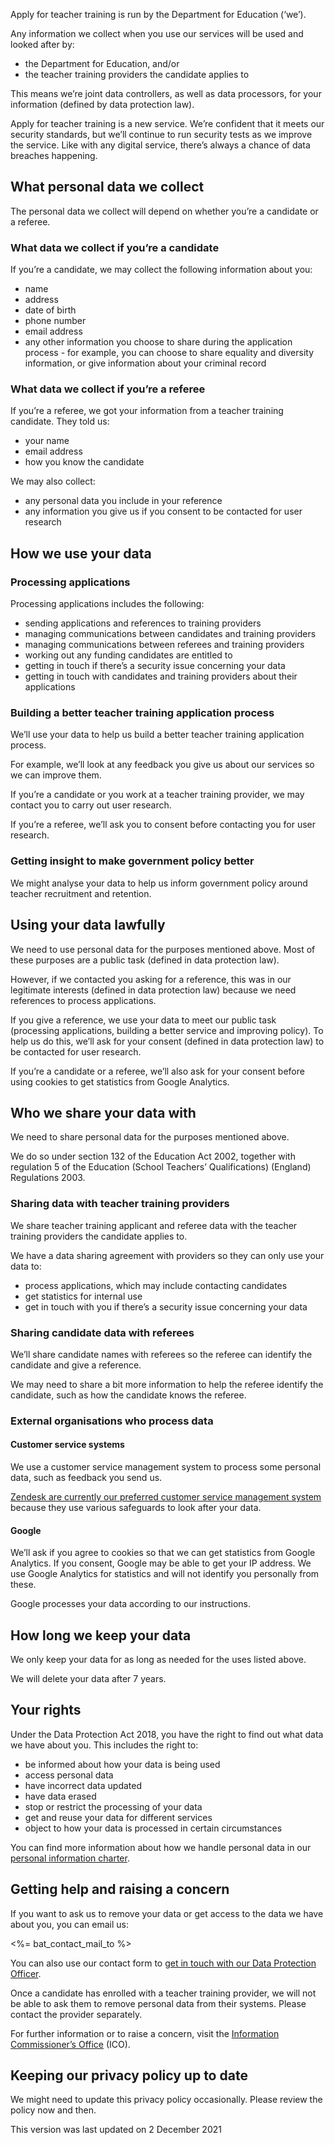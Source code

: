 Apply for teacher training is run by the Department for Education (‘we’).

Any information we collect when you use our services will be used and looked after by:

* the Department for Education, and/or
* the teacher training providers the candidate applies to

This means we’re joint data controllers, as well as data processors, for your information (defined by data protection law).

Apply for teacher training is a new service.
We’re confident that it meets our security standards, but we’ll continue to run
security tests as we improve the service. Like with any digital service, there’s
always a chance of data breaches happening.

## What personal data we collect

The personal data we collect will depend on whether you’re a candidate or a referee.

### What data we collect if you’re a candidate

If you’re a candidate, we may collect the following information about you:

* name
* address
* date of birth
* phone number
* email address
* any other information you choose to share during the application process - for example, you can choose to share equality and diversity information, or give information about your criminal record

### What data we collect if you’re a referee

If you’re a referee, we got your information from a teacher training candidate. They told us:

* your name
* email address
* how you know the candidate

We may also collect:

* any personal data you include in your reference
* any information you give us if you consent to be contacted for user research

## How we use your data

### Processing applications

Processing applications includes the following:

* sending applications and references to training providers
* managing communications between candidates and training providers
* managing communications between referees and training providers
* working out any funding candidates are entitled to
* getting in touch if there’s a security issue concerning your data
* getting in touch with candidates and training providers about their applications

### Building a better teacher training application process

We’ll use your data to help us build a better teacher training application process.

For example, we’ll look at any feedback you give us about our services so we can improve them.

If you’re a candidate or you work at a teacher training provider, we may contact you to carry out user research.

If you’re a referee, we’ll ask you to consent before contacting you for user research.

### Getting insight to make government policy better

We might analyse your data to help us inform government policy around teacher recruitment and retention.

## Using your data lawfully

We need to use personal data for the purposes mentioned above. Most of these purposes are a public task (defined in data protection law).

However, if we contacted you asking for a reference, this was in our legitimate interests (defined in data protection law) because we need references to process applications.

If you give a reference, we use your data to meet our public task (processing applications, building a better service and improving policy). To help us do this, we’ll ask for your consent (defined in data protection law) to be contacted for user research.

If you’re a candidate or a referee, we’ll also ask for your consent before using cookies to get statistics from Google Analytics.

## Who we share your data with

We need to share personal data for the purposes mentioned above.

We do so under section 132 of the Education Act 2002, together with regulation 5 of the Education (School Teachers’ Qualifications) (England) Regulations 2003.

### Sharing data with teacher training providers

We share teacher training applicant and referee data with the teacher training providers the candidate applies to.

We have a data sharing agreement with providers so they can only use your data to:

* process applications, which may include contacting candidates
* get statistics for internal use
* get in touch with you if there’s a security issue concerning your data

### Sharing candidate data with referees

We’ll share candidate names with referees so the referee can identify the candidate and give a reference.

We may need to share a bit more information to help the referee identify the candidate, such as how the candidate knows the referee.

### External organisations who process data

#### Customer service systems

We use a customer service management system to process some personal data, such as feedback you send us.

[Zendesk are currently our preferred customer service management system](https://www.zendesk.co.uk/company/customers-partners/master-subscription-agreement/?cta=msa#confidentiality) because they use various safeguards to look after your data.

#### Google

We’ll ask if you agree to cookies so that we can get statistics from Google Analytics. If you consent, Google may be able to get your IP address. We use Google Analytics for statistics and will not identify you personally from these.

Google processes your data according to our instructions.

## How long we keep your data

We only keep your data for as long as needed for the uses listed above.

We will delete your data after 7 years.

## Your rights

Under the Data Protection Act 2018, you have the right to find out what data we have about you. This includes the right to:

* be informed about how your data is being used
* access personal data
* have incorrect data updated
* have data erased
* stop or restrict the processing of your data
* get and reuse your data for different services
* object to how your data is processed in certain circumstances

You can find more information about how we handle personal data in our [personal information charter](https://www.gov.uk/government/organisations/department-for-education/about/personal-information-charter).

## Getting help and raising a concern

If you want to ask us to remove your data or get access to the data we have about you, you can email us:

<%= bat_contact_mail_to %>

You can also use our contact form to [get in touch with our Data Protection Officer](https://form.education.gov.uk/en/AchieveForms/?form_uri=sandbox-publish://AF-Process-f1453496-7d8a-463f-9f33-1da2ac47ed76/AF-Stage-1e64d4cc-25fb-499a-a8d7-74e98203ac00/definition.json&redirectlink=%2Fen&cancelRedirectLink=%2Fen).

Once a candidate has enrolled with a teacher training provider, we will not be able to ask them to remove personal data from their systems. Please contact the provider separately.

For further information or to raise a concern, visit the [Information Commissioner’s Office](https://ico.org.uk/) (ICO).

## Keeping our privacy policy up to date

We might need to update this privacy policy occasionally. Please review the policy now and then.

This version was last updated on 2 December 2021
